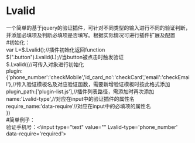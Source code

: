# Lvalid
一个简单的基于jquery的验证插件，可针对不同类型的输入进行不同的验证判断，并添加必填项及判断必填项是否填写。根据实际情况可进行插件扩展及配置<br />
#初始化：<br />
  var L=$.Lvalid();//插件初始化返回function<br />
  $(".button").Lvalid(L);//当button被点击时触发验证<br />
$.Lvalid({//可传入对象进行初始化<br />
      plugin:{'phone_number':'checkMobile','id_card_no':'checkCard','email':'checkEmail'},//传入验证模板名及对应验证函数，需要新增验证模板时按此格式添加<br />
      plugin_path:['plugin-list.js'],//插件列表路径，需添加时再次添加<br />
      name:'Lvalid-type',//对应在input中的验证插件的属性名<br />
      require_name:'data-require'//对应在input中的必填项的属性名<br />
})<br />
#简单例子：<br />
验证手机号：<\input type="text" value="" Lvalid-type='phone_number'  data-require='required'\><br />
